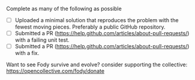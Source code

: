 Complete as many of the following as possible

 * [ ] Uploaded a minimal solution that reproduces the problem with the fewest moving pieces. Preferably a public GitHub repository.
 * [ ] Submitted a PR (https://help.github.com/articles/about-pull-requests/) with a failing unit test.
 * [ ] Submitted a PR (https://help.github.com/articles/about-pull-requests/) with a fix.
 
Want to see Fody survive and evolve? consider supporting the collective: https://opencollective.com/fody/donate